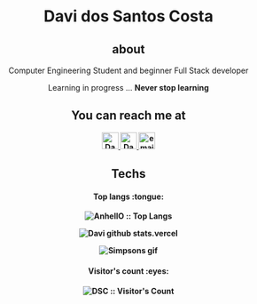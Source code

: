 
<h1 align="center">Davi dos Santos Costa</h1>

<h2 align="center">about</h2>

<p align="center">Computer Engineering Student and beginner Full Stack developer  </p>
<p align="center"> Learning in progress ... <B> Never stop learning  </p>

<h2 align="center">You can reach me at</h2>

<p align="center">

  <a href="https://www.linkedin.com/in/davi-dos-santos-costa-22687b207/">
    <img src="https://www.vectorlogo.zone/logos/linkedin/linkedin-icon.svg" alt="Davi dos Santos Costa LinkedIn Profile" height="30" width="30">
  </a>
    <a href="https://app.rocketseat.com.br/me/davi-dos-santos-costa-04473">
    <img src="https://pbs.twimg.com/profile_images/1291682473592659968/sEorc6oh_400x400.jpg" alt="Davi dos Santos Costa Rocketseat Profile" height="30" width="30">
  </a>
  <a href="mailto:daviita1@hotmail.com">
    <img src="https://image.flaticon.com/icons/png/512/281/281769.png" alt="email contact" height="30" width="30">
  </a>
</p>

<h2 align="center">Techs</h2>


<h4 align="center">Top langs :tongue:</h4>

<p align="center"><img src="https://github-readme-stats.vercel.app/api/top-langs/?username=Davi-dosSantos&langs_count=10&theme=tokyonight&layout=compact" alt="AnhellO :: Top Langs" /></p>

<p align="center"><img src="https://github-readme-stats.vercel.app/api?username=Davi-dosSantos&theme=midnight-purple&show_icons=true" alt="Davi github stats.vercel" /></p>

<p align="center"><img src="https://clipchamp.com/static/88bb8fc56d817b40f1772ad4e615eaae/Simpson-GIF.gif" alt="Simpsons gif" /></p>

<h4 align="center">Visitor's count :eyes:</h4><p align="center"><img src="https://profile-counter.glitch.me/{Davi-dosSantos}/count.svg" alt="DSC :: Visitor's Count" /></p>

